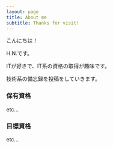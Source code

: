 ```yaml
---
layout: page
title: About me
subtitle: Thanks for visit!
---
```


こんにちは！

H.N.です。

ITが好きで、IT系の資格の取得が趣味です。

技術系の備忘録を投稿をしていきます。

### 保有資格

etc...

### 目標資格

etc...
